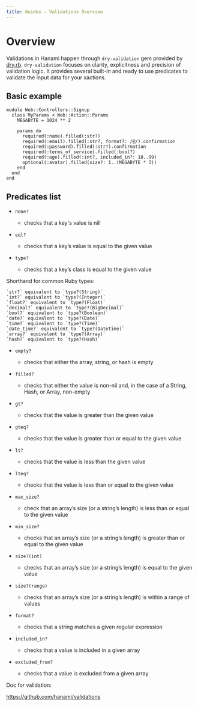 ```yaml
---
title: Guides - Validations Overview
---
```


# Overview

Validations in Hanami happen through `dry-validation` gem provided by [dry.rb](http://dry-rb.org). `dry-validation` focuses on clarity, explicitness and precision of validation logic. It provides several built-in and ready to use predicates to validate the input data for your xactions.

## Basic example

```
module Web::Controllers::Signup
  class MyParams < Web::Action::Params
    MEGABYTE = 1024 ** 2

    params do
      required(:name).filled(:str?)
      required(:email).filled(:str?, format?: /@/).confirmation
      required(:password).filled(:str?).confirmation
      required(:terms_of_service).filled(:bool?)
      required(:age).filled(:int?, included_in?: 18..99)
      optional(:avatar).filled(size?: 1..(MEGABYTE * 3))
    end
  end
end
```

## Predicates list

- `none?`
  - checks that a key's value is nill

- `eql?`
  - checks that a key’s value is equal to the given value

- `type?`
  - checks that a key’s class is equal to the given value

Shorthand for common Ruby types:

    `str?` equivalent to `type?(String)`
    `int?` equivalent to `type?(Integer)`
    `float?` equivalent to `type?(Float)`
    `decimal?` equivalent to `type?(BigDecimal)`
    `bool?` equivalent to `type?(Boolean)`
    `date?` equivalent to `type?(Date)`
    `time?` equivalent to `type?(Time)`
    `date_time?` equivalent to `type?(DateTime)`
    `array?` equivalent to `type?(Array)`
    `hash?` equivalent to `type?(Hash)`


- `empty?`
  - checks that either the array, string, or hash is empty

- `filled?`
  - checks that either the value is non-nil and, in the case of a String, Hash, or Array, non-empty

- `gt?`
  - checks that the value is greater than the given value

- `gteq?`
  - checks that the value is greater than or equal to the given value

- `lt?`
  - checks that the value is less than the given value

- `lteq?`
  - checks that the value is less than or equal to the given value

- `max_size?`
  - check that an array’s size (or a string’s length) is less than or equal to the given value

- `min_size?`
  - checks that an array’s size (or a string’s length) is greater than or equal to the given value

- `size?(int)`
  - checks that an array’s size (or a string’s length) is equal to the given value

- `size?(range)`
  - checks that an array’s size (or a string’s length) is within a range of values

- `format?`
  - checks that a string matches a given regular expression

- `included_in?`
  - checks that a value is included in a given array

- `excluded_from?`
  - checks that a value is excluded from a given array

Doc for validation:

https://github.com/hanami/validations
